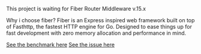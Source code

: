 This project is waiting for Fiber Router Middleware v.15.x

Why i choose fiber? 
Fiber is an Express inspired web framework built on top of Fasthttp, the fastest HTTP engine for Go. Designed to ease things up for fast development with zero memory allocation and performance in mind. 

[See the benchmark here](https://github.com/smallnest/go-web-framework-benchmark)
[See the issue here](https://github.com/gofiber/fiber/issues/737)
